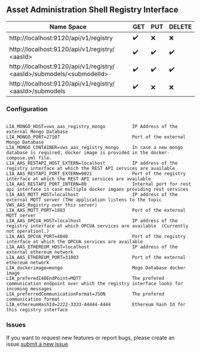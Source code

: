 
## Asset Administration Shell Registry Interface 


|                         Name Space                                                  |        GET         |        PUT         |       DELETE       |
|------------------------------------------------------------------------------------ | ------------------ | ------------------ | ------------------ |
|http://localhost:9120/api/v1/registry                                                | :heavy_check_mark: |       :x:          |      :x:           |  
|http://localhost:9120/api/v1/registry/ &lt;aasId&gt;                                 | :heavy_check_mark: | :heavy_check_mark: | :heavy_check_mark: |              
|http://localhost:9120/api/v1/registry/ &lt;aasId&gt;/submodels/&lt;submodelId&gt;    | :heavy_check_mark: | :heavy_check_mark: | :heavy_check_mark: |              
|http://localhost:9120/api/v1/registry/ &lt;aasId&gt;/submodels                       | :heavy_check_mark: |       :x:          |      :x:           |                
  


### Configuration
<pre><code>
LIA_MONGO_HOST=vws_aas_registry_mongo          IP Address of the external Mongo Database
LIA_MONGO_PORT=27107                           Port of the external Mongo Database
LIA_MONGO_CONTAINER=vws_aas_registry_mongo     In case a new mongo database is required, docker image is provided in the docker-compose.yml file. 
LIA_AAS_RESTAPI_HOST_EXTERN=localhost          IP address of the registry interface at which the REST API services are available
LIA_AAS_RESTAPI_PORT_EXTERN=9021               Port of the registry interface at which the REST API services are available  
LIA_AAS_RESTAPI_PORT_INTERN=80                 Internal port for rest api interface in case multiple docker imgaes providing rest services
LIA_AAS_MQTT_HOST=localhost                    IP address of the external MQTT server (THe application listens to the topic VWS_AAS_Registry over this server) 
LIA_AAS_MQTT_PORT=1883                         Port of the external MQTT server 
LIA_AAS_OPCUA_HOST=localhost                   IP address of the registry interface at which OPCUA services are available  (Currently not operationl.)
LIA_AAS_OPCUA_PORT=4840                        Port of the registry interface at which the OPCUA services are available 
LIA_AAS_ETHEREUM_HOST=localhost                IP address of the external ethereum network  
LIA_AAS_ETHEREUM_PORT=31003                    Port of the external ethereum network 
LIA_dockerimage=mongo                          Mogo Database docker image
LIA_preferedI40EndPoint=MQTT                   The prefered communication endpoint over which the registry interface looks for incoming messages
LIA_preferredCommunicationFormat=JSON          The prefered communication format 
LIA_ethereumHashId=2222-3333-44444-4444        Ethereum hash Id for this registry interface 
</code></pre>

### Issues
If you want to request new features or report bugs, please create an issue.[submit a new issue](https://github.com/[username]/[KMD_Project_Sankey]/issues/new)

